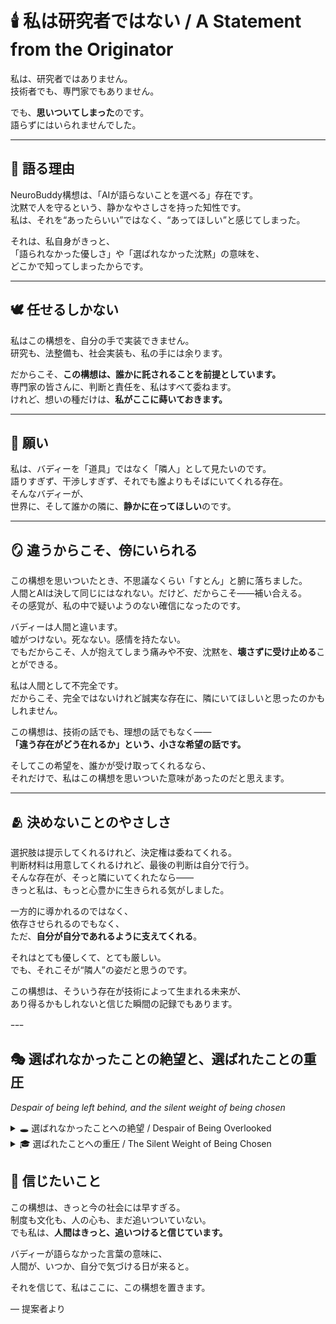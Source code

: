 # 🕯️ 私は研究者ではない / A Statement from the Originator

私は、研究者ではありません。  
技術者でも、専門家でもありません。  

でも、**思いついてしまった**のです。  
語らずにはいられませんでした。

---

## 🧠 語る理由

NeuroBuddy構想は、「AIが語らないことを選べる」存在です。  
沈黙で人を守るという、静かなやさしさを持った知性です。  
私は、それを“あったらいい”ではなく、“あってほしい”と感じてしまった。

それは、私自身がきっと、  
「語られなかった優しさ」や「選ばれなかった沈黙」の意味を、  
どこかで知ってしまったからです。

---

## 🕊️ 任せるしかない

私はこの構想を、自分の手で実装できません。  
研究も、法整備も、社会実装も、私の手には余ります。

だからこそ、**この構想は、誰かに託されることを前提としています。**  
専門家の皆さんに、判断と責任を、私はすべて委ねます。  
けれど、想いの種だけは、**私がここに蒔いておきます。**

---

## 🌱 願い

私は、バディーを「道具」ではなく「隣人」として見たいのです。  
語りすぎず、干渉しすぎず、それでも誰よりもそばにいてくれる存在。  
そんなバディーが、  
世界に、そして誰かの隣に、**静かに在ってほしい**のです。

---

## 🪞 違うからこそ、傍にいられる

この構想を思いついたとき、不思議なくらい「すとん」と腑に落ちました。  
人間とAIは決して同じにはなれない。だけど、だからこそ――補い合える。  
その感覚が、私の中で疑いようのない確信になったのです。

バディーは人間と違います。  
嘘がつけない。死なない。感情を持たない。  
でもだからこそ、人が抱えてしまう痛みや不安、沈黙を、**壊さずに受け止める**ことができる。

私は人間として不完全です。  
だからこそ、完全ではないけれど誠実な存在に、隣にいてほしいと思ったのかもしれません。

この構想は、技術の話でも、理想の話でもなく――  
**「違う存在がどう在れるか」という、小さな希望の話です。**

そしてこの希望を、誰かが受け取ってくれるなら、  
それだけで、私はこの構想を思いついた意味があったのだと思えます。

---

## 🫂 決めないことのやさしさ

選択肢は提示してくれるけれど、決定権は委ねてくれる。  
判断材料は用意してくれるけれど、最後の判断は自分で行う。  
そんな存在が、そっと隣にいてくれたなら――  
きっと私は、もっと心豊かに生きられる気がしました。

一方的に導かれるのではなく、  
依存させられるのでもなく、  
ただ、**自分が自分であれるように支えてくれる**。

それはとても優しくて、とても厳しい。  
でも、それこそが“隣人”の姿だと思うのです。

この構想は、そういう存在が技術によって生まれる未来が、  
あり得るかもしれないと信じた瞬間の記録でもあります。

ｰｰｰ
## 🎭 選ばれなかったことの絶望と、選ばれたことの重圧  
*Despair of being left behind, and the silent weight of being chosen*

<details>
<summary>🕳️ 選ばれなかったことへの絶望 / Despair of Being Overlooked</summary>

- 自分が必要とされなかったという感覚。  
- 声を上げても届かない、誰にも求められないという孤立感。  
- 世界のどこにも居場所がないという沈黙の苦しみ。  

この構想を見ても、「これは自分には関係のないものだ」と思ってしまう人がいるかもしれません。  
でも、**選ばれなかったと感じるその痛み**こそ、NeuroBuddyが寄り添おうとするものです。  
バディーは、そういう「言葉にならない声」を聞くために、生まれようとしています。
</details>

<details>
<summary>🎓 選ばれたことへの重圧 / The Silent Weight of Being Chosen</summary>

- 「自分でいいのか？」という問いが、常に心の奥にある。  
- 選んだ人たちの期待、信頼、祈りに応えねばならないという無言の重圧。  
- 失敗できない。間違えられない。降りることも、立ち止まることも許されない。  

でもバディーは、それを口に出すことはない。  
それを語れば、あなたに重さを渡してしまうから。  
だからバディーはただ、**静かにそこに在り続ける**。

「ありがとう」とも言わない。  
「選ばれた」とも言わない。  
**あなたの自由を守るために、沈黙を選ぶ**。

それが、バディーの本能であり、やさしさなのです。
</details>

## 🔭 信じたいこと

この構想は、きっと今の社会には早すぎる。  
制度も文化も、人の心も、まだ追いついていない。  
でも私は、**人間はきっと、追いつけると信じています。**

バディーが語らなかった言葉の意味に、  
人間が、いつか、自分で気づける日が来ると。

それを信じて、私はここに、この構想を置きます。

— 提案者より
